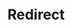 ﻿---
layout: src/layouts/Redirect.astro
title: Redirect
redirect: /docs/octopus-rest-api/cli/octopus-release-deploy
pubDate:  2023-01-01
navSearch: false
navSitemap: false
navMenu: false
---
